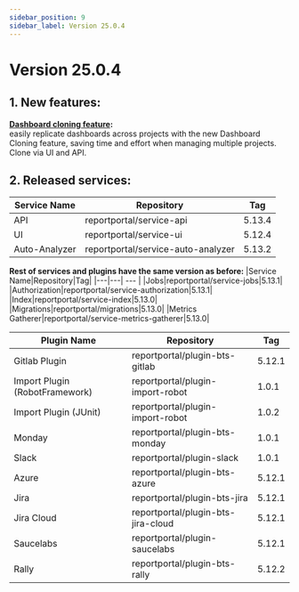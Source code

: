 ```yaml
---
sidebar_position: 9
sidebar_label: Version 25.0.4
---
```


# Version 25.0.4

## 1. **New features:**
**[Dashboard cloning feature](/dashboards-and-widgets/WorkWithDashboards#dashboard-cloning):**<br />
easily replicate dashboards across projects with the new Dashboard Cloning feature, saving time and effort when managing multiple projects. Clone via UI and API.

## 2. **Released services:**
|Service Name|Repository|Tag|
|---|---| --- |
|API|reportportal/service-api|5.13.4|
|UI|reportportal/service-ui|5.12.4|
|Auto-Analyzer|reportportal/service-auto-analyzer|5.13.2|

**Rest of services and plugins have the same version as before:**
|Service Name|Repository|Tag|
|---|---| --- |
|Jobs|reportportal/service-jobs|5.13.1|
|Authorization|reportportal/service-authorization|5.13.1|
|Index|reportportal/service-index|5.13.0|
|Migrations|reportportal/migrations|5.13.0|
|Metrics Gatherer|reportportal/service-metrics-gatherer|5.13.0|

|Plugin Name|Repository|Tag|
|---|---| --- |
|Gitlab Plugin|reportportal/plugin-bts-gitlab|5.12.1|
|Import Plugin (RobotFramework)|reportportal/plugin-import-robot|1.0.1|
|Import Plugin (JUnit)|reportportal/plugin-import-robot|1.0.2|
|Monday|reportportal/plugin-bts-monday|1.0.1|
|Slack|reportportal/plugin-slack|1.0.1|
|Azure|reportportal/plugin-bts-azure|5.12.1|
|Jira|reportportal/plugin-bts-jira|5.12.1|
|Jira Cloud|reportportal/plugin-bts-jira-cloud|5.12.1|
|Saucelabs|reportportal/plugin-saucelabs|5.12.1|
|Rally|reportportal/plugin-bts-rally|5.12.2||

